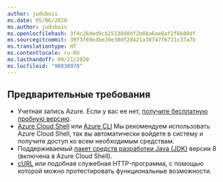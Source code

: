 ```yaml
---
author: judubois
ms.date: 05/06/2020
ms.author: judubois
ms.openlocfilehash: 3f4c26ded9cb25138d8df2b88a6ae8af2f6b80df
ms.sourcegitcommit: 39f3f69e3be39e30df28421a30747f6711c37a7b
ms.translationtype: HT
ms.contentlocale: ru-RU
ms.lasthandoff: 09/21/2020
ms.locfileid: "90830978"
---
```

## <a name="prerequisites"></a>Предварительные требования

- Учетная запись Azure. Если у вас ее нет, [получите бесплатную пробную версию](https://azure.microsoft.com/free/).
- [Azure Cloud Shell](/azure/cloud-shell/quickstart) или [Azure CLI](/cli/azure/install-azure-cli) Мы рекомендуем использовать Azure Cloud Shell, так вы автоматически войдете в систему и получите доступ ко всем необходимым средствам.
- Поддерживаемый [пакет средств разработки Java (JDK)](../../fundamentals/java-jdk-long-term-support.md) версии 8 (включена в Azure Cloud Shell).
- [cURL](https://curl.haxx.se) или подобная служебная HTTP-программа, с помощью которой можно протестировать функциональные возможности.